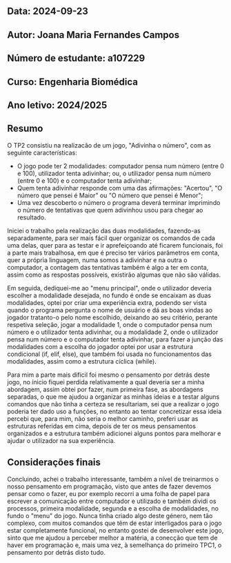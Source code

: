 ## Data: 2024-09-23
## Autor: Joana Maria Fernandes Campos
## Número de estudante: a107229
## Curso: Engenharia Biomédica
## Ano letivo: 2024/2025

## Resumo
O TP2 consistiu na realizacão de um jogo, "Adivinha o número", com as seguinte características:
* O jogo pode ter 2 modalidades: computador pensa num número (entre 0 e 100), utilizador tenta adivinhar; ou, o utilizador pensa num número (entre 0 e 100) e o computador tenta adivinhar;
* Quem tenta adivinhar responde com uma das afirmações: "Acertou", "O número que pensei é Maior" ou "O número que pensei é Menor";
* Uma vez descoberto o número o programa deverá terminar imprimindo o número de tentativas que quem adivinhou usou para chegar ao resultado.

Iniciei o trabalho pela realização das duas modalidades, fazendo-as separadamente, para ser mais fácil quer organizar os comandos de cada uma delas, quer para as testar e ir aprefeiçoando até ficarem funcionais, foi a parte mais trabalhosa, em que é preciso ter vários parâmetros em conta, quer a própria linguagem, numa somos a adivinhar e na outra o computador, a contagem das tentativas também é algo a ter em conta, assim como as respostas possíveis, existirão algumas que não são válidas.

Em seguida, dediquei-me ao "menu principal", onde o utilizador deveria escolher a modalidade desejada, no fundo é onde se encaixam as duas modalidades, optei por criar uma experiência extra, podendo ser vista quando o programa pergunta o nome de usuário e dá as boas vindas ao jogador tratanto-o pelo nome escolhido, deixando ao seu critério, perante respetiva seleção, jogar a modalidade 1, onde o computador pensa num número e o utilizador tenta adivinhar, ou a modalidade 2, onde o utilizador pensa num número e o computador tenta adivinhar, para fazer a junção das modalidades com a escolha do jogador optei por usar a estrutura condicional (if, elif, else), que também foi usada no funcionamentos das modalidades, assim como a estrutura cíclica (while).

Para mim a parte mais difícil foi mesmo o pensamento por detrás deste jogo, no ínicio fiquei perdida relativamente a qual deveria ser a minha abordagem, assim obtei por fazer, num primeira fase, as abordagens separadas, o que me ajudou a organizar as minhas ideias e a testar alguns comandos que não tinha a certeza se resultariam, sei que a realizar o jogo poderia ter dado uso a funções, no entanto ao tentar concretizar essa ideia percebi que, para mim, não seria o melhor caminho, preferi usar as estruturas referidas em cima, depois de ter os meus pensamentos organizados e a estrutura também adicionei alguns pontos para melhorar e ajudar o utilizador na sua experiência.

## Considerações finais
Concluindo, achei o trabalho interessante, também a nível de treinarmos o nosso pensamento em programação, visto que antes de fazer devemos pensar como o fazer, eu por exemplo recorri a uma folha de papel para escrever a comunicação entre computador e utilizado e também dividi os processos, primeira modalidade, segunda e a escolha de modalidades, no fundo o "menu" do jogo. Nunca tinha criado algo deste género, nem tão complexo, com muitos comandos que têm de estar interligados para o jogo estar completamente funcional, no entanto gostei de desenvolver este jogo, sinto que me ajudou a perceber melhor a matéria, a conecção que tem de haver em programação e, mais uma vez, à semelhança do primeiro TPC1, o pensamento por detrás disto tudo.